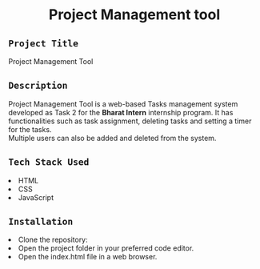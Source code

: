 <h1 align="center">
  <a href="# Project Management Tool"></a>
  Project Management tool
</h1>

## `Project Title`
Project Management Tool

## `Description`
Project Management Tool is a web-based Tasks management system developed as Task 2 for the **Bharat Intern** internship program. It has functionalities such as task assignment, deleting tasks and setting a timer for the tasks.
<br>
Multiple users can also be added and deleted from the system.
<br>
## `Tech Stack Used`
<li>HTML</li>
<li>CSS</li>
<li>JavaScript</li>

## `Installation`
<li>Clone the repository:  </li>
<li>Open the project folder in your preferred code editor.</li>
<li>Open the index.html file in a web browser.</li>
